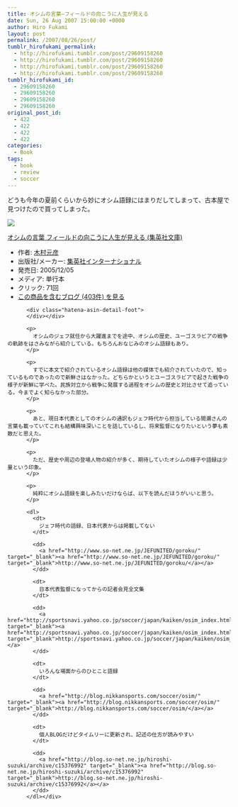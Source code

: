 ```yaml
---
title: オシムの言葉―フィールドの向こうに人生が見える
date: Sun, 26 Aug 2007 15:00:00 +0000
author: Hiro Fukami
layout: post
permalink: /2007/08/26/post/
tumblr_hirofukami_permalink:
  - http://hirofukami.tumblr.com/post/29609158260
  - http://hirofukami.tumblr.com/post/29609158260
  - http://hirofukami.tumblr.com/post/29609158260
  - http://hirofukami.tumblr.com/post/29609158260
tumblr_hirofukami_id:
  - 29609158260
  - 29609158260
  - 29609158260
  - 29609158260
original_post_id:
  - 422
  - 422
  - 422
  - 422
categories:
  - Book
tags:
  - book
  - review
  - soccer
---
```

<div class="section">
  <p>
    どうも今年の夏前くらいから妙にオシム語録にはまりだしてしまって、古本屋で見つけたので買ってしまった。
  </p>
  
  <div class="hatena-asin-detail">
    <p>
      <a href="http://www.amazon.co.jp/gp/product/408746301X/ref=as_li_tf_il?ie=UTF8&camp=247&creative=1211&creativeASIN=408746301X&linkCode=as2&tag=dsea-22" target="_blank"><img border="0" src="http://ws.assoc-amazon.jp/widgets/q?_encoding=UTF8&ASIN=408746301X&Format=_SL160_&ID=AsinImage&MarketPlace=JP&ServiceVersion=20070822&WS=1&tag=dsea-22" /></a><img src="http://www.assoc-amazon.jp/e/ir?t=dsea-22&l=as2&o=9&a=408746301X" width="1" height="1" border="0" alt="" style="border:none!important;margin:0!important;" /> <div class="hatena-asin-detail-info">
        <p>
          <a href="http://www.amazon.co.jp/gp/product/408746301X/ref=as_li_tf_tl?ie=UTF8&camp=247&creative=1211&creativeASIN=408746301X&linkCode=as2&tag=dsea-22" target="_blank">オシムの言葉 フィールドの向こうに人生が見える (集英社文庫)</a><img src="http://www.assoc-amazon.jp/e/ir?t=dsea-22&l=as2&o=9&a=408746301X" width="1" height="1" border="0" alt="" style="border:none!important;margin:0!important;" /> <ul>
            <li>
              <span class="hatena-asin-detail-label">作者:</span> <a href="http://d.hatena.ne.jp/keyword/%CC%DA%C2%BC%B8%B5%C9%A7" class="keyword" target="_blank">木村元彦</a>
            </li>
            <li>
              <span class="hatena-asin-detail-label">出版社/メーカー:</span> <a href="http://d.hatena.ne.jp/keyword/%BD%B8%B1%D1%BC%D2%A5%A4%A5%F3%A5%BF%A1%BC%A5%CA%A5%B7%A5%E7%A5%CA%A5%EB" class="keyword" target="_blank">集英社インターナショナル</a>
            </li>
            <li>
              <span class="hatena-asin-detail-label">発売日:</span> 2005/12/05
            </li>
            <li>
              <span class="hatena-asin-detail-label">メディア:</span> 単行本
            </li>
            <li>
              <span class="hatena-asin-detail-label">クリック</span>: 71回
            </li>
            <li>
              <a href="http://d.hatena.ne.jp/asin/4797671084" target="_blank">この商品を含むブログ (403件) を見る</a>
            </li>
          </ul></div> 
          
          <div class="hatena-asin-detail-foot">
          </div></div> 
          
          <p>
            オシムのジェフ就任から大躍進までを途中、オシムの歴史、ユーゴスラビアの戦争の軌跡をはさみながら紹介している。もちろんおなじみのオシム語録もあり。
          </p>
          
          <p>
            すでに本文で紹介されているオシム語録は他の媒体でも紹介されていたので、知っているものであったので新鮮さはなかった。どちらかというとユーゴスラビアで起きた戦争の様子が新鮮に学べた。民族対立から戦争に発展する過程をオシムの歴史と対比させて追っている。今までよく知らなかった部分。
          </p>
          
          <p>
            あと、現日本代表としてのオシムの通訳もジェフ時代から担当している間瀬さんの言葉も載っていてこれも結構興味深いことを話しているし、将来監督になりたいという夢も素敵だと思えた。
          </p>
          
          <p>
            ただ、歴史や周辺の登場人物の紹介が多く、期待していたオシムの様子や語録は少量という印象。
          </p>
          
          <p>
            純粋にオシム語録を楽しみたいだけならば、以下を読んだほうがいいと思う。
          </p>
          
          <dl>
            <dt>
              ジェフ時代の語録、日本代表からは掲載してない
            </dt>
            
            <dd>
              <a href="http://www.so-net.ne.jp/JEFUNITED/goroku/" target="_blank"><a href="http://www.so-net.ne.jp/JEFUNITED/goroku/" target="_blank">http://www.so-net.ne.jp/JEFUNITED/goroku/</a></a>
            </dd>
            
            <dt>
              日本代表監督になってからの記者会見全文集
            </dt>
            
            <dd>
              <a href="http://sportsnavi.yahoo.co.jp/soccer/japan/kaiken/osim_index.html" target="_blank"><a href="http://sportsnavi.yahoo.co.jp/soccer/japan/kaiken/osim_index.html" target="_blank">http://sportsnavi.yahoo.co.jp/soccer/japan/kaiken/osim_index.html</a></a>
            </dd>
            
            <dt>
              いろんな場面からのひとこと語録
            </dt>
            
            <dd>
              <a href="http://blog.nikkansports.com/soccer/osim/" target="_blank"><a href="http://blog.nikkansports.com/soccer/osim/" target="_blank">http://blog.nikkansports.com/soccer/osim/</a></a>
            </dd>
            
            <dt>
              個人BLOGだけどタイムリーに更新され、記述の仕方が読みやすい
            </dt>
            
            <dd>
              <a href="http://blog.so-net.ne.jp/hiroshi-suzuki/archive/c15376992" target="_blank"><a href="http://blog.so-net.ne.jp/hiroshi-suzuki/archive/c15376992" target="_blank">http://blog.so-net.ne.jp/hiroshi-suzuki/archive/c15376992</a></a>
            </dd>
          </dl></div>